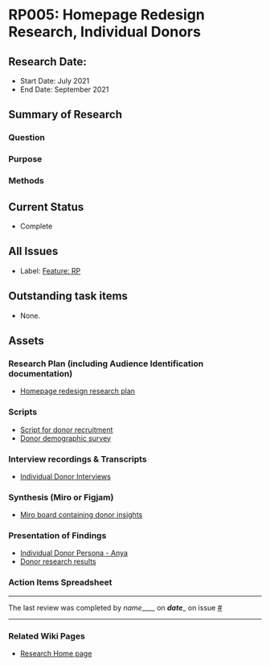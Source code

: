 # RP005: Homepage Redesign Research, Individual Donors

## Research Date: 
- Start Date: July 2021 
- End Date: September 2021

## Summary of Research 

### Question

### Purpose

### Methods

## Current Status
- Complete

## All Issues
- Label: [Feature: RP ]()

## Outstanding task items
- None.

## Assets

### Research Plan (including Audience Identification documentation)
- [Homepage redesign research plan](https://docs.google.com/document/d/1ELtk7H_uubatggRcTO9imHzdheeiPWkDLs3KZepMwh0/edit)

### Scripts
- [Script for donor recruitment](https://docs.google.com/document/d/1Vxn0QV8bfk6yk3J91-aQ3PqANMHF7_0XCkwuaCtdjs4/edit)
- [Donor demographic survey](https://docs.google.com/forms/d/1O8I7EM1b8dP9DPCMWtsekCLVzyyn-TI77U3hYNrOHzs/edit)

### Interview recordings & Transcripts
- [Individual Donor Interviews](https://drive.google.com/drive/folders/169AG1_rll6z82zPM0PBK5CHKXLzTz8mD?usp=sharing)

### Synthesis (Miro or Figjam)
- [Miro board containing donor insights](https://miro.com/app/board/o9J_l6zD0JA=/)

### Presentation of Findings	
- [Individual Donor Persona - Anya](https://docs.google.com/document/d/18vYTKszsGAVnhrQodkHp7HS3FQOQ6eClmogf_ePCD1g/edit)
- [Donor research results](https://drive.google.com/drive/folders/1yV9YRrjVKmVLU_xSM_BjtdIaNITRhP5j)

### Action Items Spreadsheet

---
The last review was completed by _name_____ on ___date____ on issue [#](https://github.com/hackforla/website/issues/____)

---
### Related Wiki Pages
- [Research Home page](Research)

